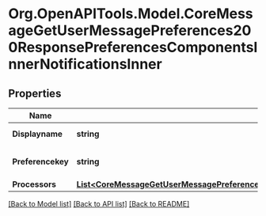 # Org.OpenAPITools.Model.CoreMessageGetUserMessagePreferences200ResponsePreferencesComponentsInnerNotificationsInner

## Properties

Name | Type | Description | Notes
------------ | ------------- | ------------- | -------------
**Displayname** | **string** | Display name | [optional] 
**Preferencekey** | **string** | Preference key | [optional] [default to "null"]
**Processors** | [**List&lt;CoreMessageGetUserMessagePreferences200ResponsePreferencesComponentsInnerNotificationsInnerProcessorsInner&gt;**](CoreMessageGetUserMessagePreferences200ResponsePreferencesComponentsInnerNotificationsInnerProcessorsInner.md) |  | [optional] 

[[Back to Model list]](../README.md#documentation-for-models) [[Back to API list]](../README.md#documentation-for-api-endpoints) [[Back to README]](../README.md)

